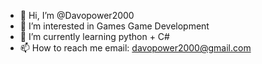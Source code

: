 - 👋 Hi, I’m @Davopower2000
- 👀 I’m interested in Games Game Development
- 🌱 I’m currently learning python + C#
- 📫 How to reach me email: davopower2000@gmail.com
